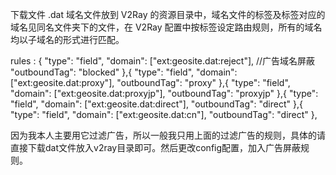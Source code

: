 下载文件 .dat 域名文件放到 V2Ray 的资源目录中，域名文件的标签及标签对应的域名见同名文件夹下的文件，在 V2Ray 配置中按标签设定路由规则，所有的域名均以子域名的形式进行匹配。

rules :
{
    "type": "field",
    "domain": ["ext:geosite.dat:reject"],	//广告域名屏蔽
    "outboundTag": "blocked"
},{
    "type": "field",
    "domain": ["ext:geosite.dat:proxy"],
    "outboundTag": "proxy"
},{
    "type": "field",
    "domain": ["ext:geosite.dat:proxyjp"],
    "outboundTag": "proxyjp"
},{
    "type": "field",
    "domain": ["ext:geosite.dat:direct"],
    "outboundTag": "direct"
},{
    "type": "field",
    "domain": ["ext:geosite.dat:cn"],
    "outboundTag": "direct"
},


因为我本人主要用它过滤广告，所以一般我只用上面的过滤广告的规则，具体的请直接下载dat文件放入v2ray目录即可。然后更改config配置，加入广告屏蔽规则。
